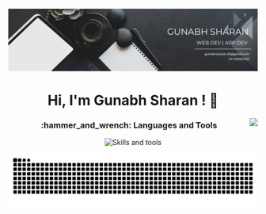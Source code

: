 ![Banner](https://github.com/gunabh25/gunabh25/blob/main/assets/banner.png)

<h1 align="center">Hi, I'm Gunabh Sharan ! 👋 </h1>
<img align="right" src="https://visitor-badge.laobi.icu/badge?page_id=gunabh25.gunabh25&left_color=royalblue&right_color=black"  />

<h3 align="center">:hammer_and_wrench: Languages and Tools</h3>

<p align="center">
    <img src="https://skillicons.dev/icons?i=nextjs,mongodb,js,tailwind,mysql,react,nodejs,vscode,arduino" alt="Skills and tools"/>
</p>

<p align="center">
    
![GitHub Snake](https://raw.githubusercontent.com/gunabh25/gunabh25/output/github-snake-dark.svg)

</p>

